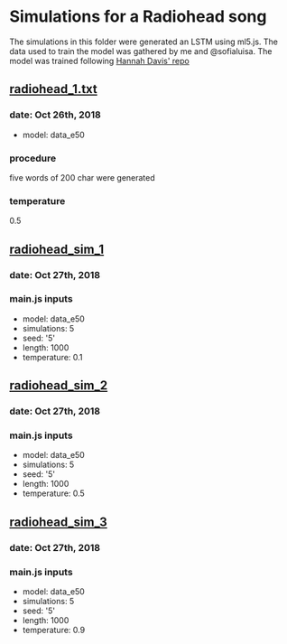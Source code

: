 # Simulations for a Radiohead song
The simulations in this folder were generated an LSTM using ml5.js.
The data used to train the model was gathered by me and @sofialuisa. The model was trained following [Hannah Davis' repo](https://github.com/handav/lstm_training_and_generation)

## [radiohead_1.txt](https://github.com/guillemontecinos/itp_fall_2018_generative_music/blob/master/week_6/simulations/radiohead_1.txt)
### date: Oct 26th, 2018
* model: data_e50
### procedure
five words of 200 char were generated
### temperature
0.5

## [radiohead_sim_1](https://github.com/guillemontecinos/itp_fall_2018_generative_music/blob/master/week_6/simulations/radiohead_sim_1.txt)
### date: Oct 27th, 2018
### main.js inputs
* model: data_e50
* simulations: 5
* seed: '5'
* length: 1000
* temperature: 0.1

## [radiohead_sim_2](https://github.com/guillemontecinos/itp_fall_2018_generative_music/blob/master/week_6/simulations/radiohead_sim_2.txt)
### date: Oct 27th, 2018
### main.js inputs
* model: data_e50
* simulations: 5
* seed: '5'
* length: 1000
* temperature: 0.5

## [radiohead_sim_3](https://github.com/guillemontecinos/itp_fall_2018_generative_music/blob/master/week_6/simulations/radiohead_sim_3.txt)
### date: Oct 27th, 2018
### main.js inputs
* model: data_e50
* simulations: 5
* seed: '5'
* length: 1000
* temperature: 0.9
